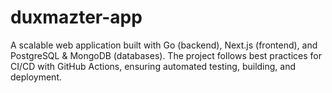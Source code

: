 # duxmazter-app
A scalable web application built with Go (backend), Next.js (frontend), and PostgreSQL &amp; MongoDB (databases). The project follows best practices for CI/CD with GitHub Actions, ensuring automated testing, building, and deployment.
